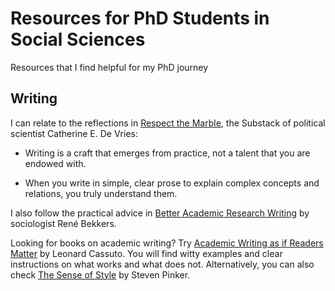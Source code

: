 # Resources for PhD Students in Social Sciences

Resources that I find helpful for my PhD journey

## Writing

I can relate to the reflections in [Respect the Marble](https://catherineeunicedevries.substack.com/), 
the Substack of political scientist Catherine E. De Vries:

- Writing is a craft that emerges from practice, not a talent that you are endowed with. 

- When you write in simple, clear prose to explain complex concepts and relations, you truly understand them.

I also follow the practical advice in [Better Academic Research Writing](https://betteracademicwriting.wordpress.com/)
by sociologist René Bekkers.

Looking for books on academic writing? Try [Academic Writing as if Readers Matter](https://doi.org/10.1353/book.129004)
by Leonard Cassuto. You will find witty examples and clear instructions on what works and what does not.
Alternatively, you can also check [The Sense of Style](https://www.penguin.co.uk/books/183573/the-sense-of-style-by-pinker-steven/9780241957714)
by Steven Pinker.
